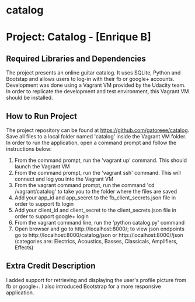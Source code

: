 # catalog
Project: Catalog - [Enrique B]
================================

Required Libraries and Dependencies
-----------------------------------
The project presents an online guitar catalog. It uses SQLite, Python and Bootstap and allows users to log-in with their fb or google+ accounts. Development was done using a Vagrant VM provided by the Udacity team. In order to replicate the development and test environment, this Vagrant VM should be installed.

How to Run Project
------------------
The project repository can be found at https://github.com/gatoreee/catalog. Save all files to a local folder named 'catalog' inside the Vagrant VM folder. In order to run the application, open a command prompt and follow the instructions below: 
1) From the command prompt, run the 'vagrant up' command. This should launch the Vagrant VM
2) From the command prompt, run the 'vagrant ssh' command. This will connect and log you into the Vagrant VM
3) From the vagrant command prompt, run the command 'cd /vagrant/catalog' to take you to the folder where the files are saved
4) Add your app_id and app_secret to the fb_client_secrets.json file in order to support fb login 
5) Add your client_id and client_secret to the client_secrets.json file in order to support google+ login 
6) From the vagrant command line, run the 'python catalog.py' command
7) Open browser and go to http://localhost:8000/; to view json endpoints go to http://localhost:8000/catalog/json or http://localhost:8000/<category>/json (categories are: Electrics, Acoustics, Basses, Classicals, Amplifiers, Effects)

Extra Credit Description
------------------------
I added support for retrieving and displaying the user's profile picture from fb or google+. I also introduced Bootstrap for a more responsive application.
